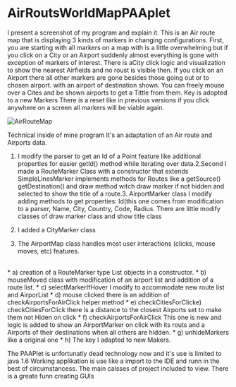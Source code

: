 # AirRoutsWorldMapPAAplet


I present a screenshot of my program and explain it. This is an Air route map that is displaying 3 kinds of markers in changing configurations. First, you are starting with all markers on a map with is a little overwhelming but if you click on a City or an Airport suddenly almost everything is gone with exception of markers of interest. There is aCity click logic and visualization to show the nearest Airfields and no roust is visible then.
If you click on an Airport there all other markers are gone besides those going out or to chosen airport. with an airport of destination shown. You can freely mouse over a Cites and be shown airports to get a Tittle from them. Key is adopted to a new Markers
There is a reset like in previous versions if you click anywhere on a screen all markers will be viable again.


![AirRouteMap](https://user-images.githubusercontent.com/57790974/132207707-f960d84f-50f9-47d4-9b6b-6b656a98c0d2.png)

Technical inside of mine program It's an adaptation of an Air route and Airports data. 
1. I modify the parser to get an Id of a Point feature like additional properties for easier getId() method while iterating over data.2.Second I made a RouteMarker Class with a constructor that extends SimpleLinesMarker implements methods for Routes like a getSource() getDestination() and draw method witch draw marker if not hidden and selected to show the title of a route.3. AirportMarker class I modify adding methods to get properties: Id(this one comes from modification to a parser, Name, City, Country, Code, Radius. There are little modify classes of draw marker class and show title class 
4. I added a CityMarker class

5. The AirportMap class handles most user interactions (clicks, mouse moves, etc) features.
 <br>
 * a) creation of a RouteMarker type List objects in a constructor.
 * b) mouseMoved class with modification of an airport list and addition of a route list. 
 * c) selectMarkerIfHover I modify to accommodate new route list and AirporList 
 * d) mouse clicked there is an addition of checkAirportsForAirClick helper method 
 * e) checkCitiesForClicke) checkCitiesForClick there is a distance to the closest Airports set to make them not Hiden on click 
 * f) checkAirportsForAirClick This one is new and logic is added to show an AirportMarker on click with its routs and a Airports of their destinations when all others are hidden.
 * g) unhideMarkers like a original one 
 * h) The key I adapted to new Makers.

<br>

The PAAPlet is unfortunatly dead technology now and it's use is limited to java 1.6  Working applikation is use like a import to the IDE and runn in the best of circumstancess. The main calsses of project included to view. There is a greate funn creating GUIs



